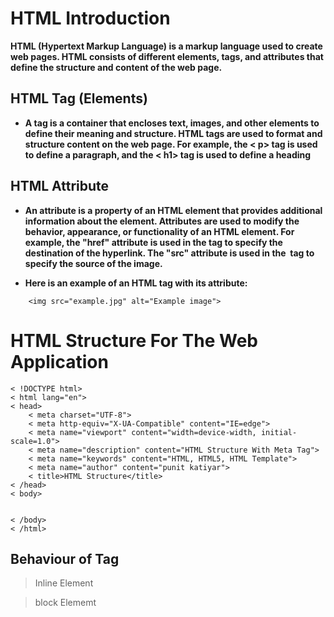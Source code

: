 # HTML Introduction 

**HTML (Hypertext Markup Language) is a markup language used to create web pages. HTML consists of different elements, tags, and attributes that define the structure and content of the web page.**

## HTML Tag (Elements)

- **A tag is a container that encloses text, images, and other elements to define their meaning and structure. HTML tags are used to format and structure content on the web page. For example, the < p> tag is used to define a paragraph, and the < h1> tag is used to define a heading**

## HTML Attribute 

- **An attribute is a property of an HTML element that provides additional information about the element. Attributes are used to modify the behavior, appearance, or functionality of an HTML element. For example, the "href" attribute is used in the <a> tag to specify the destination of the hyperlink. The "src" attribute is used in the <img> tag to specify the source of the image.**

- **Here is an example of an HTML tag with its attribute:**
    
```
    <img src="example.jpg" alt="Example image">
```
    
# HTML Structure For The Web Application
    
```
< !DOCTYPE html>
< html lang="en">
< head>
    < meta charset="UTF-8">
    < meta http-equiv="X-UA-Compatible" content="IE=edge">
    < meta name="viewport" content="width=device-width, initial-scale=1.0">
    < meta name="description" content="HTML Structure With Meta Tag">
    < meta name="keywords" content="HTML, HTML5, HTML Template">
    < meta name="author" content="punit katiyar">
    < title>HTML Structure</title>
< /head>
< body>
 
    
< /body>
< /html>   
```





## Behaviour of Tag
    
> Inline Element
    
> block Elememt    


